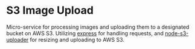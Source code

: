 S3 Image Upload
===============

Micro-service for processing images and uploading them to a designated bucket on
AWS S3. Utilizing [express](https://github.com/strongloop/express) for handling
requests, and
[node-s3-uploader](https://github.com/Turistforeningen/node-s3-uploader) for
resizing and uploading to AWS S3.

